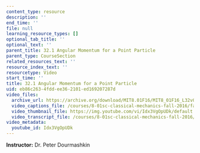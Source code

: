 ```yaml
---
content_type: resource
description: ''
end_time: ''
file: null
learning_resource_types: []
optional_tab_title: ''
optional_text: ''
parent_title: 32.1 Angular Momentum for a Point Particle
parent_type: CourseSection
related_resources_text: ''
resource_index_text: ''
resourcetype: Video
start_time: ''
title: 32.1 Angular Momentum for a Point Particle
uid: eb86c263-4fdd-ee36-2101-ed169207287d
video_files:
  archive_url: https://archive.org/download/MIT8.01F16/MIT8_01F16_L32v01_360p.mp4
  video_captions_file: /courses/8-01sc-classical-mechanics-fall-2016/fabaa3f2067054a4be5f220fb5033149_Idx3VgOpUDk.vtt
  video_thumbnail_file: https://img.youtube.com/vi/Idx3VgOpUDk/default.jpg
  video_transcript_file: /courses/8-01sc-classical-mechanics-fall-2016/a31efcde3ce6b8a685c3451cd4af782e_Idx3VgOpUDk.pdf
video_metadata:
  youtube_id: Idx3VgOpUDk
---
```


**Instructor:** Dr. Peter Dourmashkin